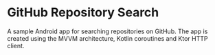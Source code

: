 # GitHub Repository Search

A sample Android app for searching repositories on GitHub.
The app is created using the MVVM architecture, Kotlin coroutines and Ktor HTTP client.
